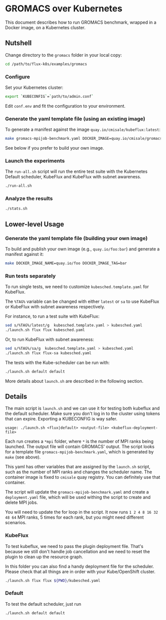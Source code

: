 # GROMACS over Kubernetes

This document describes how to run GROMACS benchmark, wrapped in a Docker image, on a Kubernetes cluster.

## Nutshell

Change directory to the `gromacs` folder in your local copy:

```bash
cd /path/to/flux-k8s/examples/gromacs
```

### Configure

Set your Kubernetes cluster:

```bash
export `KUBECONFIG`=`path/to/admin.conf`
```

Edit `conf.env` and fit the configuration to your environment.


### Generate the yaml template file (using an existing image)

To generate a manifest against the image
`quay.io/cmisale/kubeflux:latest`:

```bash
make gromacs-mpijob-benchmark.yaml DOCKER_IMAGE=quay.io/cmisale/gromacs:latest
```

See below if you prefer to build your own image.

### Launch the experiments

The `run-all.sh` script will run the entire test suite with the Kubernetes Default scheduler, KubeFlux and KubeFlux with subnet awareness.

```bash
./run-all.sh
```

### Analyze the results

```bash
./stats.sh
```

## Lower-level Usage


### Generate the yaml template file (building your own image)

To build and publish your own image (e.g., `quay.io/foo:bar`) and generate a manifest against it:

```bash
make DOCKER_IMAGE_NAME=quay.io/foo DOCKER_IMAGE_TAG=bar
```

### Run tests separately

To run single tests, we need to customize `kubesched.template.yaml` for KubeFlux.

The `%TAG%` variable can be changed with either `latest` or `sa` to use KubeFlux or KubeFlux with subnet awareness respectively.

For instance, to run a test suite with KubeFlux:

```bash
sed s/%TAG%/latest/g  kubesched.template.yaml > kubesched.yaml
./launch.sh flux flux kubesched.yaml
```

Or, to run KubeFlux with subnet awareness:

```bash
sed s/%TAG%/sa/g  kubesched.template.yaml > kubesched.yaml
./launch.sh flux flux-sa kubesched.yaml
```

The tests with the Kube-scheduler can be run with:

```bash
./launch.sh default default
```

More details about `launch.sh` are described in the following section.

## Details

The main script is `launch.sh` and we can use it for testing both kubeflux and the default scheduler.
Make sure you don't log in to the cluster using tokens that can expire. Exporting a KUBECONFIG is way safer.

```console
usage: ./launch.sh <flux|default> <output-file> <kubeflux-deployment-file>
```

Each run creates a `*mpi` folder, where `*` is the number of MPI ranks being launched. The output file will contain GROMACS' output.
The script looks for a template file `gromacs-mpijob-benchmark.yaml`, which is generated by `make` (see above).

This yaml has other variables that are assigned by the `launch.sh` script, such as the number of MPI ranks and changes the scheduler name.
The container image is fixed to `cmisale` quay registry. You can definitely use that container.

The script will update the `gromacs-mpijob-benchmark.yaml` and create a `deployment.yaml` file, which will be used withing the script to create and delete MPI jobs.

You will need to update the for loop in the script. It now runs `1 2 4 8 16 32 48 64` MPI ranks, 5 times for each rank, but you might need different scenarios.

### KubeFlux

To test kubeflux, we need to pass the plugin deployment file. That's because we still don't handle job cancellation and we need to reset the plugin to clean up the resource graph.

In this folder you can also find a handy deployment file for the scheduler. Please check that all things are in order with your Kube/OpenShift cluster.

```bash
./launch.sh flux flux ${PWD}/kubesched.yaml
```

### Default

To test the default scheduler, just run

```bash
./launch.sh default default
```
